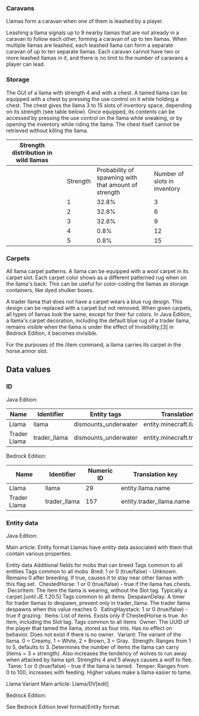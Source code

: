 ### Caravans
Llamas form a caravan when one of them is leashed by a player.

Leashing a llama signals up to 9 nearby llamas that are not already in a caravan to follow each other, forming a caravan of up to ten llamas. When multiple llamas are leashed, each leashed llama can form a separate caravan of up to ten separate llamas. Each caravan cannot have two or more leashed llamas in it, and there is no limit to the number of caravans a player can lead.

### Storage
The GUI of a llama with strength 4 and with a chest.
A tamed llama can be equipped with a chest by pressing the use control on it while holding a chest. The chest gives the llama 3 to 15 slots of inventory space, depending on its strength (see table below). Once equipped, its contents can be accessed by pressing the use control on the llama while sneaking, or by opening the inventory while riding the llama. The chest itself cannot be retrieved without killing the llama.

| Strength distribution in wild llamas |  |          |                                                      |                              |
|--------------------------------------|--|----------|------------------------------------------------------|------------------------------|
|                                      |  | Strength | Probability of spawning with that amount of strength | Number of slots in inventory |
|                                      |  | 1        | 32.8%                                                | 3                            |
|                                      |  | 2        | 32.8%                                                | 6                            |
|                                      |  | 3        | 32.8%                                                | 9                            |
|                                      |  | 4        | 0.8%                                                 | 12                           |
|                                      |  | 5        | 0.8%                                                 | 15                           |

### Carpets
All llama carpet patterns.
A llama can be equipped with a wool carpet in its carpet slot. Each carpet color shows as a different patterned rug when on the llama's back. This can be useful for color-coding the llamas as storage containers, like dyed shulker boxes.

A trader llama that does not have a carpet wears a blue rug design. This design can be replaced with a carpet but not removed. When given carpets, all types of llamas look the same, except for their fur colors. In Java Edition, a llama's carpet decoration, including the default blue rug of a trader llama, remains visible when the llama is under the effect of Invisibility;[3] in Bedrock Edition, it becomes invisible.

For the purposes of the /item command, a llama carries its carpet in the horse.armor slot.

## Data values
### ID
Java Edition:

| Name         | Identifier   | Entity tags          | Translation key               |
|--------------|--------------|----------------------|-------------------------------|
| Llama        | llama        | dismounts_underwater | entity.minecraft.llama        |
| Trader Llama | trader_llama | dismounts_underwater | entity.minecraft.trader_llama |

Bedrock Edition:

| Name         | Identifier   | Numeric ID | Translation key          |
|--------------|--------------|------------|--------------------------|
| Llama        | llama        | 29         | entity.llama.name        |
| Trader Llama | trader_llama | 157        | entity.trader_llama.name |

### Entity data
Java Edition:

Main article: Entity format
Llamas have entity data associated with them that contain various properties.


 Entity data
Additional fields for mobs that can breed
Tags common to all entities
Tags common to all mobs
 Bred: 1 or 0 (true/false) - Unknown. Remains 0 after breeding. If true, causes it to stay near other llamas with this flag set.
 ChestedHorse: 1 or 0 (true/false) - true if the llama has chests.
 DecorItem: The item the llama is wearing, without the Slot tag. Typically a carpet.‌[until JE 1.20.5]
Tags common to all items
 DespawnDelay: A timer for trader llamas to despawn, present only in trader_llama. The trader llama despawns when this value reaches 0.
 EatingHaystack: 1 or 0 (true/false) - true if grazing.
 Items: List of items. Exists only if ChestedHorse is true.
 An item, including the Slot tag.
Tags common to all items
 Owner: The UUID of the player that tamed the llama, stored as four ints. Has no effect on behavior. Does not exist if there is no owner.
 Variant: The variant of the llama. 0 = Creamy, 1 = White, 2 = Brown, 3 = Gray.
 Strength: Ranges from 1 to 5, defaults to 3.  Determines the number of items the llama can carry (items = 3 × strength).  Also increases the tendency of wolves to run away when attacked by llama spit. Strengths 4 and 5 always causes a wolf to flee.
 Tame: 1 or 0 (true/false) - true if the llama is tamed.
 Temper: Ranges from 0 to 100; increases with feeding. Higher values make a llama easier to tame.


Llama Variant
Main article: Llama/DV[edit]

Bedrock Edition:

See Bedrock Edition level format/Entity format.

